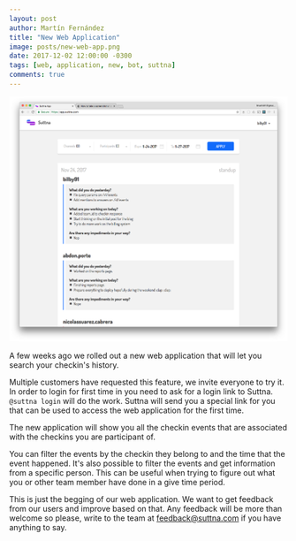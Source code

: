 ```yaml
---
layout: post
author: Martín Fernández
title: "New Web Application"
image: posts/new-web-app.png
date: 2017-12-02 12:00:00 -0300
tags: [web, application, new, bot, suttna]
comments: true
---
```


![App](/assets/posts/new-web-app.png)

A few weeks ago we rolled out a new web application that will let you search your checkin's history.

Multiple customers have requested this feature, we invite everyone to try it. In order to login for first time
in you need to ask for a login link to Suttna. `@suttna login` will do the work. Suttna will send you
a special link for you that can be used to access the web application for the first time.

The new application will show you all the checkin events that are associated with the checkins you are participant of.

You can filter the events by the checkin they belong to and the time that the event happened. It's also possible to
filter the events and get information from a specific person. This can be useful when trying to figure out what
you or other team member have done in a give time period.

This is just the begging of our web application. We want to get feedback from our users and improve based on that. Any
feedback will be more than welcome so please, write to the team at [feedback@suttna.com](mailto:support@suttna.com) if
you have anything to say.
